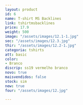 ```yaml
---
layout: product
id: 6
name: T-shirt MS Backlines
link: tshirtmsbacklines
price: 17.9
weight: 500
image: "/assets/images/12.1-1.jpg"
sec: "/assets/images/12.3.jpg"
thir: "/assets/images/12.2-1.jpg"
categoria: tshirts
att: basic
color:
- Branco
discrip: ss19 vermelho branco
novo: true
maisvendidos: false
stock: sim
new: true
four: "/assets/images/12.jpg"

---
```

